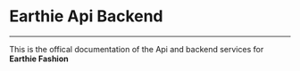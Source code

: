 # Earthie Api Backend
---

This is the offical documentation of the Api and backend services for **Earthie Fashion**
